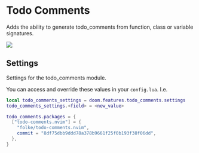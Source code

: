 # Todo Comments

Adds the ability to generate todo_comments from function, class or variable
signatures.

![](https://user-images.githubusercontent.com/292349/118135272-ad21e980-b3b7-11eb-881c-e45a4a3d6192.png)


## Settings

Settings for the todo_comments module.

You can access and override these values in your `config.lua`. I.e.
```lua
local todo_comments_settings = doom.features.todo_comments.settings
todo_comments_settings.<field> = <new_value>
```
```lua
todo_comments.packages = {
  ["todo-comments.nvim"] = {
    "folke/todo-comments.nvim",
    commit = "8df75dbb9ddd78a378b9661f25f0b193f38f06dd",
  },
}
```


